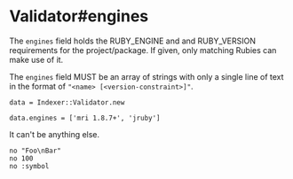 # Validator#engines

The `engines` field holds the RUBY_ENGINE and and RUBY_VERSION requirements for
the project/package. If given, only matching Rubies can make use of it.

The `engines` field MUST be an array of strings with only a single line of text
in the format of `"<name> [<version-constraint>]"`.

    data = Indexer::Validator.new

    data.engines = ['mri 1.8.7+', 'jruby']

It can't be anything else.

    no "Foo\nBar"
    no 100
    no :symbol


